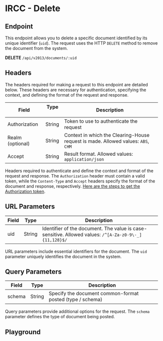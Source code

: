 <script setup>
import SwaggerUI from "../../../swagger/view/SwaggerUI.vue"
import swaggerJson from "../../../swagger/json/ircc.published.delete.json";
</script>

# IRCC - Delete

## Endpoint

This endpoint allows you to delete a specific document identified by its unique identifier (`uid`). The request uses the HTTP `DELETE` method to remove the document from the system.

**DELETE** `/api/v2013/documents/:uid`

## Headers

The headers required for making a request to this endpoint are detailed below. These headers are necessary for authentication, specifying the context, and defining the format of the request and response.

| Field            | Type &nbsp;    | Description                                                                       |
| ---------------- | ------ | --------------------------------------------------------------------------------- |
| Authorization    | String   | Token to use to authenticate the request                                          |
| Realm (optional) | String | Context in which the Clearing-House request is made. Allowed values: `ABS`, `CHM` |
| Accept           | String | Result format. Allowed values: `application/json`                                 |

Headers required to authenticate and define the context and format of the request and response. The `Authorization` header must contain a valid token, while the `Content-Type` and `Accept` headers specify the format of the document and response, respectively. [Here are the steps to get the Authorization token](/user/authentication).

## URL Parameters

| Field | Type   | Description                                                                                   |
| ----- | ------ | --------------------------------------------------------------------------------------------- |
| uid   | String | Identifier of the document. The value is case-sensitive. Allowed values: `/^[A-Za-z0-9\-_]{11,128}$/` |

URL parameters include essential identifiers for the document. The `uid` parameter uniquely identifies the document in the system.

## Query Parameters

| Field  | Type   | Description                                               |
| ------ | ------ | --------------------------------------------------------- |
| schema | String | Specify the document common-format posted (type / schema) |

Query parameters provide additional options for the request. The `schema` parameter defines the type of document being posted.

<!--@include: ../../../components/common/environment-urls.md-->

## Playground

<SwaggerUI :swaggerJson="swaggerJson" :protected="true" />
